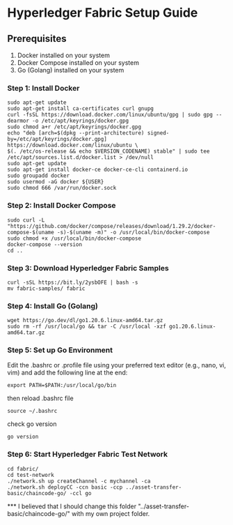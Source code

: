 # Hyperledger Fabric Setup Guide
## Prerequisites

1. Docker installed on your system
2. Docker Compose installed on your system
3. Go (Golang) installed on your system

### Step 1: Install Docker
```
sudo apt-get update
sudo apt-get install ca-certificates curl gnupg
curl -fsSL https://download.docker.com/linux/ubuntu/gpg | sudo gpg --dearmor -o /etc/apt/keyrings/docker.gpg
sudo chmod a+r /etc/apt/keyrings/docker.gpg
echo "deb [arch=$(dpkg --print-architecture) signed-by=/etc/apt/keyrings/docker.gpg] https://download.docker.com/linux/ubuntu \
$(. /etc/os-release && echo $VERSION_CODENAME) stable" | sudo tee /etc/apt/sources.list.d/docker.list > /dev/null
sudo apt-get update
sudo apt-get install docker-ce docker-ce-cli containerd.io
sudo groupadd docker
sudo usermod -aG docker ${USER}
sudo chmod 666 /var/run/docker.sock
```
### Step 2: Install Docker Compose
```
sudo curl -L "https://github.com/docker/compose/releases/download/1.29.2/docker-compose-$(uname -s)-$(uname -m)" -o /usr/local/bin/docker-compose
sudo chmod +x /usr/local/bin/docker-compose
docker-compose --version
cd ..
```
### Step 3: Download Hyperledger Fabric Samples
```
curl -sSL https://bit.ly/2ysbOFE | bash -s
mv fabric-samples/ fabric
```
### Step 4: Install Go (Golang)
```
wget https://go.dev/dl/go1.20.6.linux-amd64.tar.gz
sudo rm -rf /usr/local/go && tar -C /usr/local -xzf go1.20.6.linux-amd64.tar.gz
```
### Step 5: Set up Go Environment
Edit the .bashrc or .profile file using your preferred text editor (e.g., nano, vi, vim) and add the following line at the end:
```
export PATH=$PATH:/usr/local/go/bin
```
then reload .bashrc file
```
source ~/.bashrc
```
check go version 
```
go version
```
### Step 6: Start Hyperledger Fabric Test Network
```
cd fabric/
cd test-network
./network.sh up createChannel -c mychannel -ca
./network.sh deployCC -ccn basic -ccp ../asset-transfer-basic/chaincode-go/ -ccl go
```
*** I believed that I should change this folder "../asset-transfer-basic/chaincode-go/" with my own project folder.

